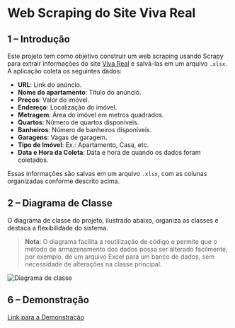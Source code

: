 # Web Scraping do Site Viva Real

## 1 – Introdução

Este projeto tem como objetivo construir um web scraping usando Scrapy para extrair informações do site [Viva Real](https://www.vivareal.com.br/) e salvá-las em um arquivo `.xlsx`. A aplicação coleta os seguintes dados:

- **URL**: Link do anúncio.
- **Nome do apartamento**: Título do anúncio.
- **Preços**: Valor do imóvel.
- **Endereço**: Localização do imóvel.
- **Metragem**: Área do imóvel em metros quadrados.
- **Quartos**: Número de quartos disponíveis.
- **Banheiros**: Número de banheiros disponíveis.
- **Garagens**: Vagas de garagem.
- **Tipo de Imóvel**: Ex.: Apartamento, Casa, etc.
- **Data e Hora da Coleta**: Data e hora de quando os dados foram coletados.

Essas informações são salvas em um arquivo `.xlsx`, com as colunas organizadas conforme descrito acima.

## 2 – Diagrama de Classe

O diagrama de classe do projeto, ilustrado abaixo, organiza as classes e destaca a flexibilidade do sistema. 

> **Nota**: O diagrama facilita a reutilização de código e permite que o método de armazenamento dos dados possa ser alterado facilmente, por exemplo, de um arquivo Excel para um banco de dados, sem necessidade de alterações na classe principal.


![Diagrama de classe](https://static.wixstatic.com/media/123393_2defcd68894c40588a50dcaadc512c5a~mv2.png/v1/fill/w_740,h_557,al_c,q_90,usm_0.66_1.00_0.01,enc_auto/123393_2defcd68894c40588a50dcaadc512c5a~mv2.png)


## 6 – Demonstração
[Link para a Demonstração](https://youtu.be/mcVH0QNHtVY)
